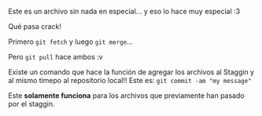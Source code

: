Este es un archivo sin nada en especial...
y eso
lo hace muy especial :3


Qué pasa crack! 

Primero `git fetch` y luego `git merge`...

Pero `git pull` hace ambos :v

Existe un comando que hace la función de agregar los archivos al Staggin y al mismo timepo al repositorio local!!
Este es: `git commit -am "my message"`

Este **solamente funciona** para los archivos que previamente han pasado por el staggin.